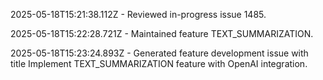 2025-05-18T15:21:38.112Z - Reviewed in-progress issue 1485.

2025-05-18T15:22:28.721Z - Maintained feature TEXT_SUMMARIZATION.

2025-05-18T15:23:24.893Z - Generated feature development issue with title Implement TEXT_SUMMARIZATION feature with OpenAI integration.

